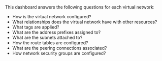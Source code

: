 This dashboard answers the following questions for each virtual network:

- How is the virtual network configured?
- What relationships does the virtual network have with other resources?
- What tags are applied?
- What are the address prefixes assigned to?
- What are the subnets attached to?
- How the route tables are configured?
- What are the peering connections associated?
- How network security groups are configured?
